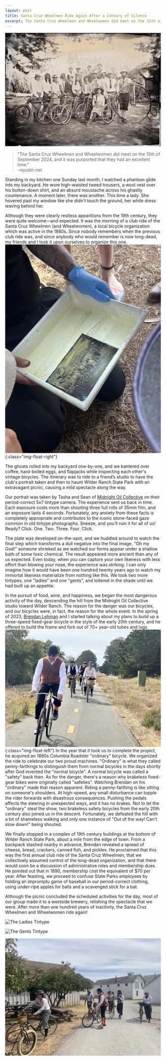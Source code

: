 ```yaml
---
layout: post
title: Santa Cruz Wheelmen Ride Again After a Century of Silence
excerpt: The Santa Cruz Wheelmen and Wheelwomen did meet on the 15th of September 2024, and it was purported that they had an excellent time.
---
```


![The Santa Cruz Wheelmen and Wheelwomen](/assets/images/wheelmen_club_tintype.jpg)

> "The Santa Cruz Wheelmen and Wheelwomen did meet on the 15th of September 2024, and it was purported that they had an excellent time." \
> -mjustin.net

Standing in my kitchen one Sunday last month, I watched a phantom glide into my backyard. He wore high-waisted tweed trousers, a wool vest over his button-down shirt, and an absurd moustache across his ghastly countenance. A moment later, there was another. This time a lady. She hovered past my window like she didn't touch the ground, her white dress waving behind her.

Although they were clearly restless apparitions from the 19th century, they were quite welcome—and expected. It was the morning of a club ride of the Santa Cruz Wheelmen (and Wheelwomen), a local bicycle organization which was active in the 1880s. Since nobody remembers when the previous club ride was, and since anybody who would remember is now long-dead, my friends and I took it upon ourselves to organize this one.
![The tintype being developed](/assets/images/tintype_develop.jpg){:class="img-float-right"}

The ghosts rolled into my backyard one-by-one, and we bantered over coffee, hard-boiled eggs, and flapjacks while inspecting each other's vintage bicycles. The itinerary was to ride to a friend’s studio to have the club's portrait taken and then to haunt Wilder Ranch State Park with an extravagant picnic, causing a mild spectacle along the way.

Our portrait was taken by Tasha and Sean of [Midnight Oil Collective](https://www.instagram.com/midnightoilcollective/) on their period-correct 5x7 tintype camera. The experience sent us back in time. Each exposure costs more than shooting three full rolls of 35mm film, and an exposure lasts 4 seconds. Fortunately, any anxiety from these facts is completely appropriate and contributes to the iconic stone-faced gaze common in old tintype photographs. Sneeze, and you'll ruin it for all of us! Ready? Click. One. Two. Three. Four. Click.

The plate was developed on-the-spot, and we huddled around to watch the final step which transforms a dull negative into the final image. "Oh my God!" someone shrieked as we watched our forms appear under a shallow bath of some toxic chemical. The result appeared more ancient than any of us expected. Even today, when you can capture your own likeness with less effort than blowing your nose, the experience was striking. I can only imagine how it would have been one hundred twenty years ago to watch my immortal likeness materialize from nothing like this. We took two more tintypes, one "ladies" and one "gents", and loitered in the shade until we had built up an appetite.

In the pursuit of food, wine, and happiness, we began the most dangerous activity of the day, descending the hill from the Midnight Oil Collective studio toward Wilder Ranch. The reason for the danger was our bicycles, and our bicycles were, in fact, the reason for the whole event. In the spring of 2023, [Brendan Lehman](https://www.instagram.com/onko_rinkus/) and I started talking about my plans to build up a three-speed fixed-gear bicycle in the style of the early 20th century, and he offered to build the frame and fork out of 70+ year-old tubes and lugs. ![The wheelmen riding](/assets/images/wheelmen_riding.jpg){:class="img-float-left"} In the year that it took us to complete the project, he acquired an 1880s Columbia Roadster "ordinary" bicycle. We organized the ride to celebrate our two proud machines. "Ordinary" is what they called penny-farthings to distinguish them from normal bicycles in the days shortly after God invented the "normal bicycle". A normal bicycle was called a "safety" back then. As for the danger, there's a reason why brakeless fixed-gear bikes were originally called "safeties". Watching Brendan on his "ordinary" made that reason apparent. Riding a penny-farthing is like sitting on someone's shoulders. At high-speed, any small disturbance can topple the rider forwards with disastrous consequences. Pushing the pedals affects the steering in unexpected ways, and it has no brakes. Not to let the "ordinary" steal the show, two brakeless safety bicycles from the early 20th century also joined us in the descent. Fortunately, we defeated the hill with a bit of shameless walking and only one instance of "Out of the way! Can't slow down!" being shouted.

We finally stopped in a complex of 19th century buildings at the bottom of Wilder Ranch State Park, about a mile from the edge of town. From a backpack stashed nearby in advance, Brendan revealed a spread of cheese, bread, crackers, canned fish, and pickles. He proclaimed that this was the first annual club ride of the Santa Cruz Wheelmen, that we collectively assumed control of the long-dead organization, and that there would soon be a discussion of administrative roles and membership dues. He pointed out that in 1890, membership cost the equivalent of $70 per year. After feasting, we proceed to confuse State Parks employees by holding an impromptu game of baseball in our period-correct clothing, using under-ripe apples for balls and a scavenged stick for a bat. 

Although the picnic concluded the scheduled activities for the day, most of our group made it to a westside brewery, relishing the spectacle that we were. After more than one hundred years of inactivity, the Santa Cruz Wheelmen and Wheelwomen ride again!

![The Ladies Tintype](/assets/images/wheelmen_ladies_tintype.jpg)

![The Gents Tintype](/assets/images/wheelmen_gents_tintype.jpg)

![The Wheelmen and Wheelwomen arrive at Wilder Ranch](/assets/images/wheelmen_arrive.jpg)
